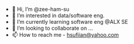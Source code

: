 - 👋 Hi, I’m @zee-ham-su
- 👀 I’m interested in  data/software eng.
- 🌱 I’m currently learning software eng @ALX  SE
- 💞️ I’m looking to collaborate on ...
- 📫 How to reach me - hsufiian@yahoo.com

<!---
zee-ham-su/zee-ham-su is a ✨ special ✨ repository because its `README.md` (this file) appears on your GitHub profile.
You can click the Preview link to take a look at your changes.
--->
